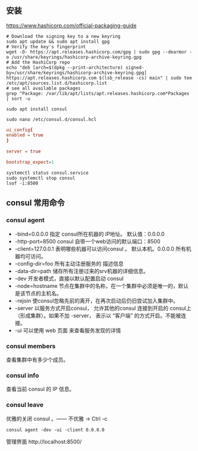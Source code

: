 #

## 安装
https://www.hashicorp.com/official-packaging-guide
```shell
# Download the signing key to a new keyring
sudo apt update && sudo apt install gpg
# Verify the key's fingerprint
wget -O- https://apt.releases.hashicorp.com/gpg | sudo gpg --dearmor -o /usr/share/keyrings/hashicorp-archive-keyring.gpg
# Add the HashiCorp repo
echo "deb [arch=$(dpkg --print-architecture) signed-by=/usr/share/keyrings/hashicorp-archive-keyring.gpg] https://apt.releases.hashicorp.com $(lsb_release -cs) main" | sudo tee /etc/apt/sources.list.d/hashicorp.list
# see all available packages
grep ^Package: /var/lib/apt/lists/apt.releases.hashicorp.com*Packages | sort -u

sudo apt install consul
```
`sudo nano /etc/consul.d/consul.hcl`
```conf
ui_config{
enabled = true
}

server = true

bootstrap_expect=1
```

```shell
systemctl status consul.service
sudo systemctl stop consul
lsof -i:8500
```
## consul 常用命令
### consul agent
- -bind=0.0.0.0 指定 consul所在机器的 IP地址。 默认值：0.0.0.0
- -http-port=8500 consul 自带一个web访问的默认端口：8500
- -client=127.0.0.1 表明哪些机器可以访问consul 。 默认本机。0.0.0.0 所有机器均可访问。
- -config-dir=foo 所有主动注册服务的 描述信息
- -data-dir=path 储存所有注册过来的srv机器的详细信息。
- -dev 开发者模式，直接以默认配置启动 consul
- -node=hostname 节点在集群中的名称，在一个集群中必须是唯一的，默认是该节点的主机名。
- -rejoin 使consul忽略先前的离开，在再次启动后仍旧尝试加入集群中。
- -server 以服务方式开启consul， 允许其他的consul 连接到开启的 consul上 （形成集群）。如果不加 -server， 表示以 “客户端” 的方式开启。不能被连接。
- -ui 可以使用 web 页面 来查看服务发现的详情

### consul members
查看集群中有多少个成员。
### consul info
查看当前 consul 的 IP 信息。
### consul leave
优雅的关闭 consul 。—— 不优雅 -> Ctrl -c

```shell
consul agent -dev -ui -client 0.0.0.0
```

管理界面 http://localhost:8500/
